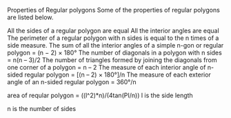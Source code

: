 Properties of Regular polygons
Some of the properties of regular polygons are listed below.

All the sides of a regular polygon are equal
All the interior angles are equal
The perimeter of a regular polygon with n sides is equal to the n times of a side measure.
The sum of all the interior angles of a simple n-gon or regular polygon = (n − 2) × 180°
The number of diagonals in a polygon with n sides = n(n – 3)/2
The number of triangles formed by joining the diagonals from one corner of a polygon = n – 2
The measure of each interior angle of n-sided regular polygon = [(n – 2) × 180°]/n
The measure of each exterior angle of an n-sided regular polygon = 360°/n



area of reqular polygon = ((l^2)*n)/(4tan(PI/n))
l is the side length

n is the number of sides